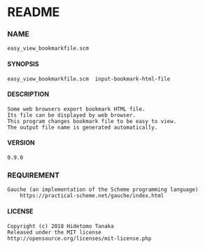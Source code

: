 # README

### NAME
    easy_view_bookmarkfile.scm

#### SYNOPSIS
    easy_view_bookmarkfile.scm  input-bookmark-html-file

#### DESCRIPTION
    Some web browsers export bookmark HTML file.
    Its file can be displayed by web browser.
    This program changes bookmark file to be easy to view.
    The output file name is generated automatically.

#### VERSION
    0.9.0

### REQUIREMENT
    Gauche (an implementation of the Scheme programming language)
        https://practical-scheme.net/gauche/index.html


#### LICENSE 
    Copyright (c) 2018 Hidetomo Tanaka
    Released under the MIT license
    http://opensource.org/licenses/mit-license.php


